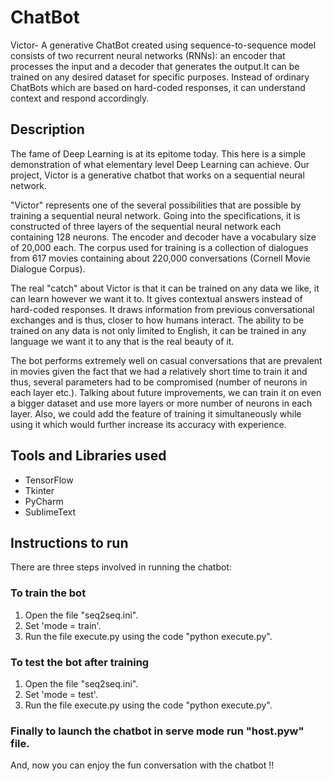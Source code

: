 # ChatBot
Victor- A generative ChatBot created using sequence-to-sequence model consists of two recurrent neural networks (RNNs): an encoder that processes the input and a decoder that generates the output.It can be trained on any desired dataset for specific purposes. Instead of ordinary ChatBots which are based on hard-coded responses, it can understand context and respond accordingly.

## Description
The fame of Deep Learning is at its epitome today. This here is a simple demonstration of what elementary level Deep Learning can achieve. Our project, Victor is a generative chatbot that works on a sequential neural network.

"Victor" represents one of the several possibilities that are possible by training a sequential neural network. Going into the specifications, it is constructed of three layers of the sequential neural network each containing 128 neurons. The encoder and decoder have a vocabulary size of 20,000 each. The corpus used for training is a collection of dialogues from 617 movies containing about 220,000 conversations (Cornell Movie Dialogue Corpus).  

The real "catch" about Victor is that it can be trained on any data we like, it can learn however we want it to. It gives contextual answers instead of hard-coded responses. It draws information from previous conversational exchanges and is thus, closer to how humans interact. The ability to be trained on any data is not only limited to English, it can be trained in any language we want it to any that is the real beauty of it.

The bot performs extremely well on casual conversations that are prevalent in movies given the fact that we had a relatively short time to train it and thus, several parameters had to be compromised (number of neurons in each layer etc.). Talking about future improvements, we can train it on even a bigger dataset and use more layers or more number of neurons in each layer. Also, we could add the feature of training it simultaneously while using it which would further increase its accuracy with experience.

## Tools and Libraries used
* TensorFlow
* Tkinter
* PyCharm
* SublimeText

## Instructions to run
There are three steps involved in running the chatbot:

### To train the bot
1. Open the file "seq2seq.ini".
2. Set 'mode = train'.
3. Run the file execute.py using the code "python execute.py".

### To test the bot after training
1. Open the file "seq2seq.ini".
2. Set 'mode = test'.
3. Run the file execute.py using the code "python execute.py".

### Finally to launch the chatbot in serve mode run "host.pyw" file.
And, now you can enjoy the fun conversation with the chatbot !!
